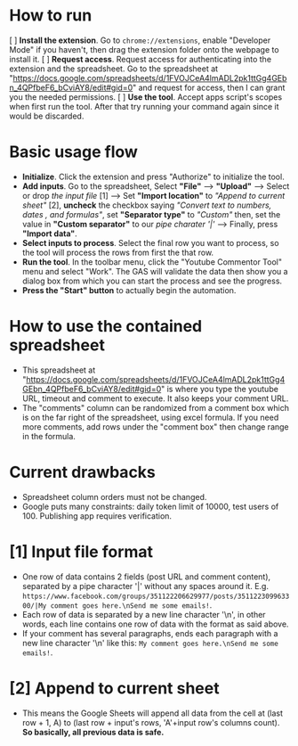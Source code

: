 # How to run
[ ] **Install the extension**. Go to `chrome://extensions`, enable "Developer Mode" if you haven't, then drag the extension folder onto the webpage to install it.
[ ] **Request access**. Request access for authenticating into the extension and the spreadsheet. Go to the spreadsheet at "https://docs.google.com/spreadsheets/d/1FVOJCeA4lmADL2pk1ttGg4GEbn_4QPfbeF6_bCviAY8/edit#gid=0" and request for access, then I can grant you the needed permissions.
[ ] **Use the tool**. Accept apps script's scopes when first run the tool. After that try running your command again since it would be discarded.

# Basic usage flow
- **Initialize**. Click the extension and press "Authorize" to initialize the tool.
- **Add inputs**. Go to the spreadsheet, Select **"File"** --> **"Upload"** --> Select or drop *the input file* [1] --> Set **"Import location"** to *"Append to current sheet"* [2], **uncheck** the checkbox saying *"Convert text to numbers, dates , and formulas"*, set **"Separator type"** to *"Custom"* then, set the value in **"Custom separator"** to our *pipe charater '|'* --> Finally, press **"Import data"**.
- **Select inputs to process**. Select the final row you want to process, so the tool will process the rows from first the that row.
- **Run the tool**. In the toolbar menu, click the "Youtube Commentor Tool" menu and select "Work". The GAS will validate the data then show you a dialog box from which you can start the process and see the progress.
- **Press the "Start" button** to actually begin the automation.

# How to use the contained spreadsheet
- This spreadsheet at "https://docs.google.com/spreadsheets/d/1FVOJCeA4lmADL2pk1ttGg4GEbn_4QPfbeF6_bCviAY8/edit#gid=0" is where you type the youtube URL, timeout and comment to execute. It also keeps your comment URL. 
- The "comments" column can be randomized from a comment box which is on the far right of the spreadsheet, using excel formula. If you need more comments, add rows under the "comment box" then change range in the formula.

# Current drawbacks
- Spreadsheet column orders must not be changed.
- Google puts many constraints: daily token limit of 10000, test users of 100. Publishing app requires verification.

# [1] Input file format
- One row of data contains 2 fields (post URL and comment content), separated by a pipe character '|' without any spaces around it. E.g. `https://www.facebook.com/groups/351122206629977/posts/351122309963300/|My comment goes here.\nSend me some emails!`.
- Each row of data is separated by a new line character '\n', in other words, each line contains one row of data with the format as said above.
- If your comment has several paragraphs, ends each paragraph with a new line character '\n' like this: `My comment goes here.\nSend me some emails!`.

# [2] Append to current sheet
- This means the Google Sheets will append all data from the cell at (last row + 1, A) to (last row + input's rows, 'A'+input row's columns count). **So basically, all previous data is safe.**